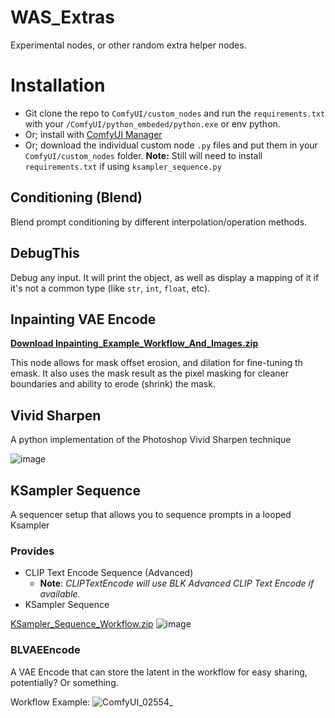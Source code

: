 # WAS_Extras
Experimental nodes, or other random extra helper nodes. 

# Installation

- Git clone the repo to `ComfyUI/custom_nodes` and run the `requirements.txt` with your `/ComfyUI/python_embeded/python.exe` or env python.
- Or; install with [ComfyUI Manager](https://github.com/ltdrdata/ComfyUI-Manager)
- Or; download the individual custom node `.py` files and put them in your `ComfyUI/custom_nodes` folder. **Note:** Still will need to install `requirements.txt` if using `ksampler_sequence.py`




## Conditioning (Blend)
Blend prompt conditioning by different interpolation/operation methods. 

## DebugThis
Debug any input. It will print the object, as well as display a mapping of it if it's not a common type (like `str`, `int`, `float`, etc).

## Inpainting VAE Encode
[**Download Inpainting_Example_Workflow_And_Images.zip**](https://github.com/WASasquatch/WAS_Extras/files/12719211/Inpainting_Example_Workflow_And_Images.zip)

This node allows for mask offset erosion, and dilation for fine-tuning th emask. It also uses the mask result as the pixel masking for cleaner boundaries and ability to erode (shrink) the mask. 

## Vivid Sharpen
A python implementation of the Photoshop Vivid Sharpen technique

![image](https://github.com/WASasquatch/WAS_Extras/assets/1151589/ebc3a81b-abf2-436e-aa2a-495522554c16)

## KSampler Sequence
A sequencer setup that allows you to sequence prompts in a looped Ksampler

### Provides
 -  CLIP Text Encode Sequence (Advanced)
    - **Note**: *CLIPTextEncode will use BLK Advanced CLIP Text Encode if available.*
 -  KSampler Sequence

[KSampler_Sequence_Workflow.zip](https://github.com/WASasquatch/WAS_Extras/files/12840983/KSampler_Sequence_Workflow.zip)
![image](https://github.com/WASasquatch/WAS_Extras/assets/1151589/83624414-4de8-4dcc-bf9e-2a1d1a8a2b10)

### BLVAEEncode

A VAE Encode that can store the latent in the workflow for easy sharing, potentially? Or something.

Workflow Example:
![ComfyUI_02554_](https://github.com/WASasquatch/WAS_Extras/assets/1151589/1a4f33e2-fb7a-49c7-90eb-727ecbef8ff7)
